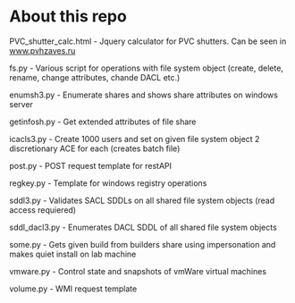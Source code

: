 <h1>About this repo</h1>

PVC_shutter_calc.html - Jquery calculator for PVC shutters. Can be seen in <a href="http://pvhzaves.ru" target="_blank">www.pvhzaves.ru</a>

fs.py - Various script for operations with file system object (create, delete, rename, change attributes, chande DACL etc.) 

enumsh3.py - Enumerate shares and shows share attributes on windows server

getinfosh.py - Get extended attributes of file share

icacls3.py - Create 1000 users and set on given file system object 2 discretionary ACE for each (creates batch file)

post.py - POST request template for restAPI

regkey.py - Template for windows registry operations

sddl3.py - Validates SACL SDDLs on all shared file system objects (read access requiered)

sddl_dacl3.py - Enumerates DACL SDDL of all shared file system objects

some.py - Gets given build from builders share using impersonation and makes quiet install on lab machine

vmware.py - Control state and snapshots of vmWare virtual machines

volume.py - WMI request template
